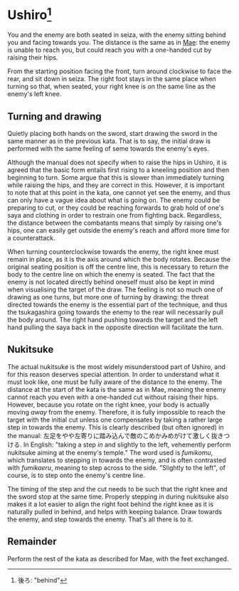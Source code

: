 # Ushiro[^1]

You and the enemy are both seated in seiza, with the enemy sitting behind you and facing towards you. The distance is the same as in [Mae](mae.md): the enemy is unable to reach you, but could reach you with a one-handed cut by raising their hips.

From the starting position facing the front, turn around clockwise to face the rear, and sit down in seiza. The right foot stays in the same place when turning so that, when seated, your right knee is on the same line as the enemy's left knee.

## Turning and drawing

Quietly placing both hands on the sword, start drawing the sword in the same manner as in the previous kata. That is to say, the initial draw is performed with the same feeling of seme towards the enemy's eyes.

Although the manual does not specify when to raise the hips in Ushiro, it is agreed that the basic form entails first rising to a kneeling position and then beginning to turn. Some argue that this is slower than immediately turning while raising the hips, and they are correct in this. However, it is important to note that at this point in the kata, one cannot yet see the enemy, and thus can only have a vague idea about what is going on. The enemy could be preparing to cut, or they could be reaching forwards to grab hold of one's saya and clothing in order to restrain one from fighting back. Regardless, the distance between the combatants means that simply by raising one's hips, one can easily get outside the enemy's reach and afford more time for a counterattack.

When turning counterclockwise towards the enemy, the right knee must remain in place, as it is the axis around which the body rotates. Because the original seating position is off the centre line, this is necessary to return the body to the centre line on which the enemy is seated. The fact that the enemy is not located directly behind oneself must also be kept in mind when visualising the target of the draw. The feeling is not so much one of drawing as one turns, but more one of turning by drawing: the threat directed towards the enemy is the essential part of the technique, and thus the tsukagashira going towards the enemy to the rear will necessarily pull the body around. The right hand pushing towards the target and the left hand pulling the saya back in the opposite direction will facilitate the turn.

## Nukitsuke

The actual nukitsuke is the most widely misunderstood part of Ushiro, and for this reason deserves special attention. In order to understand what it must look like, one must be fully aware of the distance to the enemy. The distance at the start of the kata is the same as in Mae, meaning the enemy cannot reach you even with a one-handed cut without raising their hips. However, because you rotate on the right knee, your body is actually moving *away* from the enemy. Therefore, it is fully impossible to reach the target with the initial cut unless one compensates by taking a rather large step in towards the enemy. This is clearly described (but often ignored) in the manual: 左足をやや左寄りに踏み込んで敵のこめかみめがけて激しく抜きつける. In English: "taking a step *in* and slightly to the left, vehemently perform nukitsuke aiming at the enemy's temple." The word used is *fumikomu*, which translates to stepping in towards the enemy, and is often contrasted with *fumikaeru*, meaning to step across to the side. "Slightly to the left", of course, is to step onto the enemy's centre line.

The timing of the step and the cut needs to be such that the right knee and the sword stop at the same time. Properly stepping in during nukitsuke also makes it a lot easier to align the right foot behind the right knee as it is naturally pulled in behind, and helps with keeping balance. Draw towards the enemy, and step towards the enemy. That's all there is to it.

## Remainder

Perform the rest of the kata as described for Mae, with the feet exchanged.

[^1]: 後ろ: "behind"